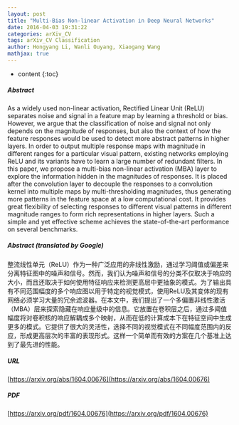 ```yaml
---
layout: post
title: "Multi-Bias Non-linear Activation in Deep Neural Networks"
date: 2016-04-03 19:31:22
categories: arXiv_CV
tags: arXiv_CV Classification
author: Hongyang Li, Wanli Ouyang, Xiaogang Wang
mathjax: true
---
```


* content
{:toc}

##### Abstract
As a widely used non-linear activation, Rectified Linear Unit (ReLU) separates noise and signal in a feature map by learning a threshold or bias. However, we argue that the classification of noise and signal not only depends on the magnitude of responses, but also the context of how the feature responses would be used to detect more abstract patterns in higher layers. In order to output multiple response maps with magnitude in different ranges for a particular visual pattern, existing networks employing ReLU and its variants have to learn a large number of redundant filters. In this paper, we propose a multi-bias non-linear activation (MBA) layer to explore the information hidden in the magnitudes of responses. It is placed after the convolution layer to decouple the responses to a convolution kernel into multiple maps by multi-thresholding magnitudes, thus generating more patterns in the feature space at a low computational cost. It provides great flexibility of selecting responses to different visual patterns in different magnitude ranges to form rich representations in higher layers. Such a simple and yet effective scheme achieves the state-of-the-art performance on several benchmarks.

##### Abstract (translated by Google)
整流线性单元（ReLU）作为一种广泛应用的非线性激励，通过学习阈值或偏差来分离特征图中的噪声和信号。然而，我们认为噪声和信号的分类不仅取决于响应的大小，而且还取决于如何使用特征响应来检测更高层中更抽象的模式。为了输出具有不同范围幅度的多个响应图以用于特定的视觉模式，使用ReLU及其变体的现有网络必须学习大量的冗余滤波器。在本文中，我们提出了一个多偏置非线性激活（MBA）层来探索隐藏在响应量级中的信息。它放置在卷积层之后，通过多阈值幅度将对卷积核的响应解耦成多个映射，从而在低的计算成本下在特征空间中生成更多的模式。它提供了很大的灵活性，选择不同的视觉模式在不同幅度范围内的反应，形成更高层次的丰富的表现形式。这样一个简单而有效的方案在几个基准上达到了最先进的性能。

##### URL
[https://arxiv.org/abs/1604.00676](https://arxiv.org/abs/1604.00676)

##### PDF
[https://arxiv.org/pdf/1604.00676](https://arxiv.org/pdf/1604.00676)

